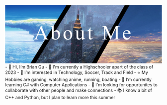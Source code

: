 <img src="GitHubBrianAboutMeBanner.jpg" width=540>
- 👋 Hi, I’m Brian Gu
- 🏫 I'm currently a Highschooler apart of the class of 2023
- 👀 I’m interested in Technology, Soccer, Track and Field
- ⭐ My Hobbies are gaming, watching anime, running, boating
- 🌱 I’m currently learning C# with Computer Applications
- 🔎 I'm looking for oppurtunites to collaborate with other people and make connections
- 📚 I know a bit of C++ and Python, but I plan to learn more this summer
